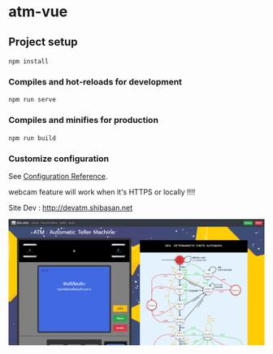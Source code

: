 # atm-vue

## Project setup
```
npm install
```

### Compiles and hot-reloads for development
```
npm run serve
```

### Compiles and minifies for production
```
npm run build
```

### Customize configuration
See [Configuration Reference](https://cli.vuejs.org/config/).

webcam feature will work when it's HTTPS or locally !!!!

Site Dev : http://devatm.shibasan.net


![enter image description here](https://raw.githubusercontent.com/thanatath/DFA-ATM-Simulator/master/Screenshot.png)
